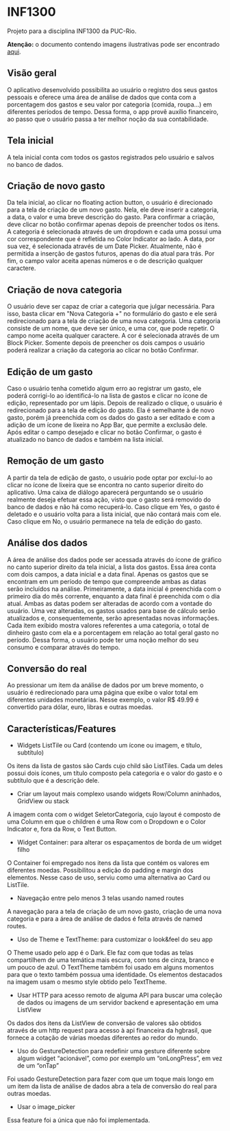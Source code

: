 # INF1300

Projeto para a disciplina INF1300 da PUC-Rio.

**Atenção:** o documento contendo imagens ilustrativas pode ser encontrado [aqui](https://docs.google.com/document/d/1mTHIIqMMgB3ql8CTDtI_DQaWAUbZ249aF03MzS2pvKA/edit?usp=sharing).

## Visão geral

O aplicativo desenvolvido possibilita ao usuário o registro dos seus gastos pessoais e oferece uma área de análise de dados que conta com a porcentagem dos gastos e seu valor por categoria (comida, roupa...) em diferentes períodos de tempo. Dessa forma, o app provê auxílio financeiro, ao passo que o usuário passa a ter melhor noção da sua contabilidade.

## Tela inicial

A tela inicial conta com todos os gastos registrados pelo usuário e salvos no banco de dados.

## Criação de novo gasto

Da tela inicial, ao clicar no floating action button, o usuário é direcionado para a tela de criação de um novo gasto. Nela, ele deve inserir a categoria, a data, o valor e uma breve descrição do gasto. Para confirmar a criação, deve clicar no botão confirmar apenas depois de preencher todos os itens. A categoria é selecionada através de um dropdown e cada uma possui uma cor correspondente que é refletida no Color Indicator ao lado. A data, por sua vez, é selecionada através de um Date Picker. Atualmente, não é permitida a inserção de gastos futuros, apenas do dia atual para trás. Por fim, o campo valor aceita apenas números e o de descrição qualquer caractere.

## Criação de nova categoria

O usuário deve ser capaz de criar a categoria que julgar necessária. Para isso, basta clicar em "Nova Categoria +" no formulário do gasto e ele será redirecionado para a tela de criação de uma nova categoria. Uma categoria consiste de um nome, que deve ser único, e uma cor, que pode repetir. O campo nome aceita qualquer caractere. A cor é selecionada através de um Block Picker. Somente depois de preencher os dois campos o usuário poderá realizar a criação da categoria ao clicar no botão Confirmar.

## Edição de um gasto

Caso o usuário tenha cometido algum erro ao registrar um gasto, ele poderá corrigi-lo ao identificá-lo na lista de gastos e clicar no ícone de edição, representado por um lápis. Depois de realizado o clique, o usuário é redirecionado para a tela de edição do gasto. Ela é semelhante à de novo gasto, porém já preenchida com os dados do gasto a ser editado e com a adição de um ícone de lixeira no App Bar, que permite a exclusão dele. Após editar o campo desejado e clicar no botão Confirmar, o gasto é atualizado no banco de dados e também na lista inicial.

## Remoção de um gasto

A partir da tela de edição de gasto, o usuário pode optar por excluí-lo ao clicar no ícone de lixeira que se encontra no canto superior direito do aplicativo. Uma caixa de diálogo aparecerá perguntando se o usuário realmente deseja efetuar essa ação, visto que o gasto será removido do banco de dados e não há como recuperá-lo. Caso clique em Yes, o gasto é deletado e o usuário volta para a lista inicial, que não contará mais com ele. Caso clique em No, o usuário permanece na tela de edição do gasto.

## Análise dos dados

A área de análise dos dados pode ser acessada através do ícone de gráfico no canto superior direito da tela inicial, a lista dos gastos. Essa área conta com dois campos, a data inicial e a data final. Apenas os gastos que se encontram em um período de tempo que compreende ambas as datas serão incluídos na análise. Primeiramente, a data inicial é preenchida com o primeiro dia do mês corrente, enquanto a data final é preenchida com o dia atual. Ambas as datas podem ser alteradas de acordo com a vontade do usuário. Uma vez alteradas, os gastos usados para base de cálculo serão atualizados e, consequentemente, serão apresentadas novas informações. Cada item exibido mostra valores referentes a uma categoria, o total de dinheiro gasto com ela e a porcentagem em relação ao total geral gasto no período. Dessa forma, o usuário pode ter uma noção melhor do seu consumo e comparar através do tempo.

## Conversão do real

Ao pressionar um item da análise de dados por um breve momento, o usuário é redirecionado para uma página que exibe o valor total em diferentes unidades monetárias. Nesse exemplo, o valor R$ 49.99 é convertido para dólar, euro, libras e outras moedas.

## Características/Features

- Widgets ListTile ou Card (contendo um ícone ou imagem, e título, subtítulo)

Os itens da lista de gastos são Cards cujo child são ListTiles. Cada um deles possui dois ícones, um título composto pela categoria e o valor do gasto e o subtítulo que é a descrição dele.

- Criar um layout mais complexo usando widgets Row/Column aninhados, GridView ou stack

A imagem conta com o widget SeletorCategoria, cujo layout é composto de uma Column em que o children é uma Row com o Dropdown e o Color Indicator e, fora da Row, o Text Button.

- Widget Container: para alterar os espaçamentos de borda de um widget filho

O Container foi empregado nos itens da lista que contém os valores em diferentes moedas. Possibilitou a edição do padding e margin dos elementos. Nesse caso de uso, serviu como uma alternativa ao Card ou ListTile.

- Navegação entre pelo menos 3 telas usando named routes

A navegação para a tela de criação de um novo gasto, criação de uma nova categoria e para a área de análise de dados é feita através de named routes.

- Uso de Theme e TextTheme: para customizar o look&feel do seu app

O Theme usado pelo app é o Dark. Ele faz com que todas as telas compartilhem de uma temática mais escura, com tons de cinza, branco e um pouco de azul. O TextTheme também foi usado em alguns momentos para que o texto também possua uma identidade. Os elementos destacados na imagem usam o mesmo style obtido pelo TextTheme.

- Usar HTTP para acesso remoto de alguma API para buscar uma coleção de dados ou imagens de um servidor backend e apresentação em uma ListView

Os dados dos itens da ListView de conversão de valores são obtidos através de um http request para acesso à api financeira da hgbrasil, que fornece a cotação de várias moedas diferentes ao redor do mundo.

- Uso do GestureDetection para redefinir uma gesture diferente sobre algum widget “acionável”, como por exemplo um “onLongPress”, em vez de um “onTap”

Foi usado GestureDetection para fazer com que um toque mais longo em um item da lista de análise de dados abra a tela de conversão do real para outras moedas.

- Usar o image_picker

Essa feature foi a única que não foi implementada.
